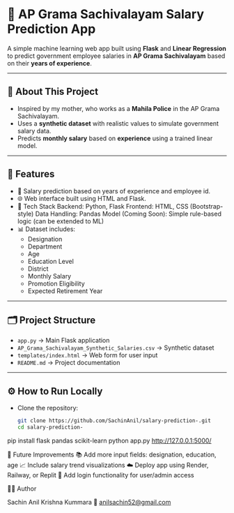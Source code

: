 # 💼 AP Grama Sachivalayam Salary Prediction App

A simple machine learning web app built using **Flask** and **Linear Regression** to predict government employee salaries in **AP Grama Sachivalayam** based on their **years of experience**.

---

## 📌 About This Project

- Inspired by my mother, who works as a **Mahila Police** in the AP Grama Sachivalayam.
- Uses a **synthetic dataset** with realistic values to simulate government salary data.
- Predicts **monthly salary** based on **experience** using a trained linear model.

---

## 🚀 Features

- 🔢 Salary prediction based on years of experience and employee id.
- 🌐 Web interface built using HTML and Flask.
- 🧠 Tech Stack
      Backend: Python, Flask
      Frontend: HTML, CSS (Bootstrap-style)
      Data Handling: Pandas
      Model (Coming Soon): Simple rule-based logic (can be extended to ML)
- 📊 Dataset includes:
  - Designation
  - Department
  - Age
  - Education Level
  - District
  - Monthly Salary
  - Promotion Eligibility
  - Expected Retirement Year

---

## 🗂️ Project Structure

- `app.py` → Main Flask application
- `AP_Grama_Sachivalayam_Synthetic_Salaries.csv` → Synthetic dataset
- `templates/index.html` → Web form for user input
- `README.md` → Project documentation

---

## ⚙️ How to Run Locally

- Clone the repository:
  ```bash
  git clone https://github.com/SachinAnil/salary-prediction-.git
  cd salary-prediction-

pip install flask pandas scikit-learn
python app.py
http://127.0.0.1:5000/

🔮 Future Improvements
📚 Add more input fields: designation, education, age
📈 Include salary trend visualizations
☁️ Deploy app using Render, Railway, or Replit
🔐 Add login functionality for user/admin access

👨‍💻 Author

Sachin Anil Krishna Kummara
📧 anilsachin52@gmail.com

